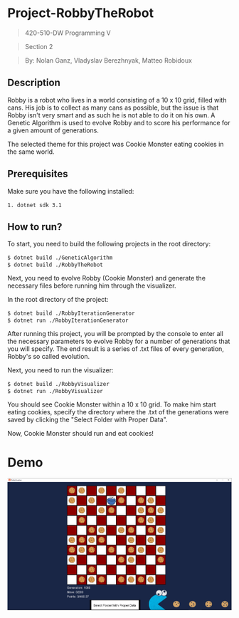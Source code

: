 # Project-RobbyTheRobot
> 420-510-DW Programming V

> Section 2

> By: Nolan Ganz, Vladyslav Berezhnyak, Matteo Robidoux

## Description
Robby is a robot who lives in a world consisting of a 10 x 10 grid, filled with cans. 
His job is to collect as many cans as possible, but the issue is that Robby isn't very smart
and as such he is not able to do it on his own. A Genetic Algorithm is used to evolve Robby
and to score his performance for a given amount of generations.

The selected theme for this project was Cookie Monster eating cookies in the same world.

## Prerequisites
Make sure you have the following installed:

    1. dotnet sdk 3.1


## How to run?
To start, you need to build the following projects in the root directory:

    $ dotnet build ./GeneticAlgorithm
    $ dotnet build ./RobbyTheRobot


Next, you need to evolve Robby (Cookie Monster) and generate the necessary files before running him through the visualizer.

In the root directory of the project:
    
    $ dotnet build ./RobbyIterationGenerator
    $ dotnet run ./RobbyIterationGenerator

After running this project, you will be prompted by the console to enter all the necessary parameters to evolve Robby for a number of generations that you will specify. The end result is a series of .txt files of every generation, Robby's so called evolution.

Next, you need to run the visualizer:

    $ dotnet build ./RobbyVisualizer
    $ dotnet run ./RobbyVisualizer

You should see Cookie Monster within a 10 x 10 grid. To make him start eating cookies, specify the directory where the .txt of the generations were saved by clicking the "Select Folder with Proper Data".

Now, Cookie Monster should run and eat cookies!


# Demo
![](demo-picture.jpg)